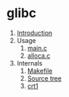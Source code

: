 # glibc

1.  [Introduction](introduction.md)
1.  Usage
    1.  [main.c](main.c)
    1.  [alloca.c](alloca.c)
1.  Internals
    1.  [Makefile](makefile.md)
    1.  [Source tree](source-tree.md)
    1.  [crt1](crt1.md)
